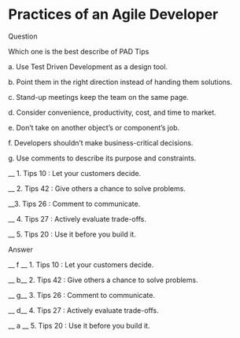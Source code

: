 # Practices of an Agile Developer
Question

Which one is the best describe of PAD Tips

a. Use Test Driven Development as a design tool.  

b. Point them in the right direction instead of handing them solutions. 

c. Stand-up meetings keep the team on the same page.

d. Consider convenience, productivity, cost, and time to market.

e. Don’t take on another object’s or component’s job.

f. Developers shouldn’t make business-critical decisions.

g. Use comments to describe its purpose and constraints.

__ 1. Tips 10 : Let your customers decide.

__ 2. Tips 42 : Give others a chance to solve problems.

__3. Tips 26 : Comment to communicate.

__ 4. Tips 27 : Actively evaluate trade-offs.

__ 5. Tips 20 : Use it before you build it.


Answer

__ f __ 1. Tips 10 : Let your customers decide.

__ b__  2. Tips 42 : Give others a chance to solve problems.

__  g__ 3. Tips 26 : Comment to communicate.

__ d__ 4. Tips 27 : Actively evaluate trade-offs.

__ a __ 5. Tips 20 : Use it before you build it.
